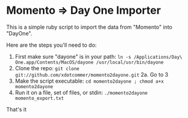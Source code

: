 Momento => Day One Importer
===========================

This is a simple ruby script to import the data from "Momento" into "DayOne".

Here are the steps you'll need to do:

1. First make sure "dayone" is in your path: `ln -s /Applications/Day\ One.app/Contents/MacOS/dayone /usr/local/usr/bin/dayone`
2. Clone the repo: `git clone git://github.com/xdotcommer/momento2dayone.git`
2a. Go to 3
3. Make the script executable: `cd momento2dayone ; chmod a+x momento2dayone`
4. Run it on a file, set of files, or stdin: `./momento2dayone momento_export.txt`

That's it
